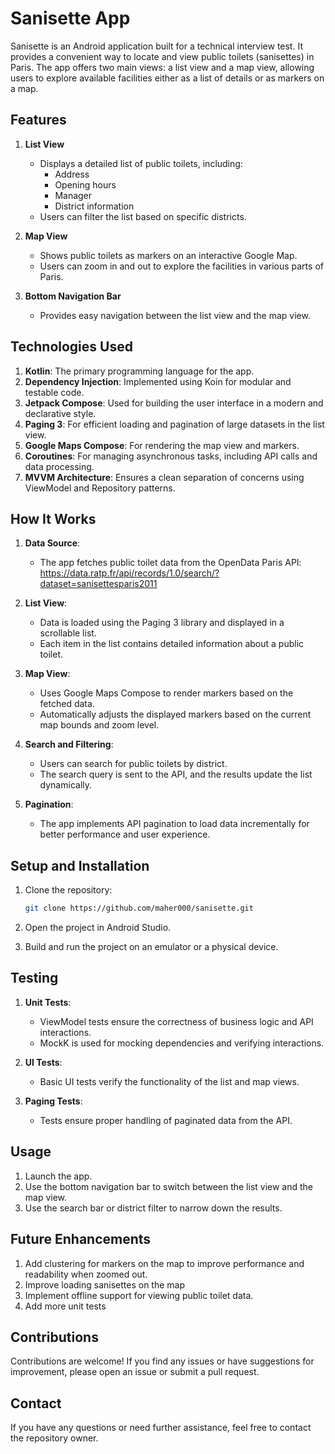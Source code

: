 # Sanisette App

Sanisette is an Android application built for a technical interview test. It provides a convenient way to locate and view public toilets (sanisettes) in Paris. The app offers two main views: a list view and a map view, allowing users to explore available facilities either as a list of details or as markers on a map.

## Features

1. **List View**
    - Displays a detailed list of public toilets, including:
        - Address
        - Opening hours
        - Manager
        - District information
    - Users can filter the list based on specific districts.

2. **Map View**
    - Shows public toilets as markers on an interactive Google Map.
    - Users can zoom in and out to explore the facilities in various parts of Paris.

3. **Bottom Navigation Bar**
    - Provides easy navigation between the list view and the map view.

## Technologies Used

1. **Kotlin**: The primary programming language for the app.
2. **Dependency Injection**: Implemented using Koin for modular and testable code.
3. **Jetpack Compose**: Used for building the user interface in a modern and declarative style.
4. **Paging 3**: For efficient loading and pagination of large datasets in the list view.
5. **Google Maps Compose**: For rendering the map view and markers.
6. **Coroutines**: For managing asynchronous tasks, including API calls and data processing.
7. **MVVM Architecture**: Ensures a clean separation of concerns using ViewModel and Repository patterns.

## How It Works

1. **Data Source**:
    - The app fetches public toilet data from the OpenData Paris API: https://data.ratp.fr/api/records/1.0/search/?dataset=sanisettesparis2011

2. **List View**:
    - Data is loaded using the Paging 3 library and displayed in a scrollable list.
    - Each item in the list contains detailed information about a public toilet.

3. **Map View**:
    - Uses Google Maps Compose to render markers based on the fetched data.
    - Automatically adjusts the displayed markers based on the current map bounds and zoom level.

4. **Search and Filtering**:
    - Users can search for public toilets by district.
    - The search query is sent to the API, and the results update the list dynamically.

5. **Pagination**:
    - The app implements API pagination to load data incrementally for better performance and user experience.


## Setup and Installation

1. Clone the repository:
   ```bash
   git clone https://github.com/maher000/sanisette.git
   ```

2. Open the project in Android Studio.

4. Build and run the project on an emulator or a physical device.

## Testing

1. **Unit Tests**:
    - ViewModel tests ensure the correctness of business logic and API interactions.
    - MockK is used for mocking dependencies and verifying interactions.

2. **UI Tests**:
    - Basic UI tests verify the functionality of the list and map views.

3. **Paging Tests**:
    - Tests ensure proper handling of paginated data from the API.

## Usage

1. Launch the app.
2. Use the bottom navigation bar to switch between the list view and the map view.
3. Use the search bar or district filter to narrow down the results.

## Future Enhancements 

1. Add clustering for markers on the map to improve performance and readability when zoomed out.
2. Improve loading sanisettes on the map
3. Implement offline support for viewing public toilet data.
4. Add more unit tests


## Contributions

Contributions are welcome! If you find any issues or have suggestions for improvement, please open an issue or submit a pull request.

## Contact

If you have any questions or need further assistance, feel free to contact the repository owner.

